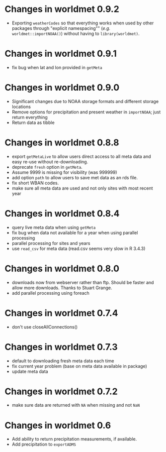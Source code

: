# Changes in worldmet 0.9.2

- Exporting `weatherCodes` so that everything works when used by other 
packages through "explicit namespacing"" (_e.g._ `worldmet::importNOAA()`)
without having to `library(worldmet)`.

# Changes in worldmet 0.9.1

- fix bug when lat and lon provided in `getMeta`

# Changes in worldmet 0.9.0

- Significant changes due to NOAA storage formats and different storage locations
- Remove options for precipitation and present weather in `importNOAA`; just return everything
- Return data as tibble

# Changes in worldmet 0.8.8

- export `getMetaLive` to allow users direct access to all meta data and easy re-use without re-downloading.
- deprecate `fresh` option in `getMeta`.
- Assume 9999 is missing for visibility (was 999999)
- add option `path` to allow users to save met data as an rds file.
- fix short WBAN codes.
- make sure all meta data are used and not only sites with most recent year

# Changes in worldmet 0.8.4

- query live meta data when using `getMeta`
- fix bug when data not available for a year when using parallel processing
- parallel processing for sites and years
- use `read_csv` for meta data (read.csv seems very slow in R 3.4.3)

# Changes in worldmet 0.8.0

- downloads now from webserver rather than ftp. Should be faster and allow more downloads. Thanks to Stuart Grange.
- add parallel processing using foreach

# Changes in worldmet 0.7.4

- don't use closeAllConnections()

# Changes in worldmet 0.7.3

- default to downloading fresh meta data each time
- fix current year problem (base on meta data available in package)
- update meta data

# Changes in worldmet 0.7.2

- make sure data are returned with `NA` when missing and not `NaN`

# Changes in worldmet 0.6 

- Add ability to return precipitation measurements, if available.
- Add precipitation to `exportADMS`

